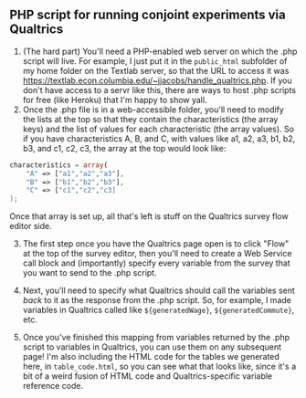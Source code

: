 ## PHP script for running conjoint experiments via Qualtrics

1. (The hard part) You'll need a PHP-enabled web server on which the .php script will live. For example, I just put it in the `public_html` subfolder of my home folder on the Textlab server, so that the URL to access it was https://textlab.econ.columbia.edu/~jjacobs/handle_qualtrics.php. If you don't have access to a servr like this, there are ways to host .php scripts for free (like Heroku) that I'm happy to show yall.
2. Once the .php file is in a web-accessible folder, you'll need to modify the lists at the top so that they contain the characteristics (the array keys) and the list of values for each characteristic (the array values). So if you have characteristics A, B, and C, with values like a1, a2, a3, b1, b2, b3, and c1, c2, c3, the array at the top would look like:

```php
characteristics = array(
    "A" => ["a1","a2","a3"],
    "B" => ["b1","b2","b3"],
    "C" => ["c1","c2","c3]
);
```

Once that array is set up, all that's left is stuff on the Qualtrics survey flow editor side.

3. The first step once you have the Qualtrics page open is to click "Flow" at the top of the survey editor, then you'll need to create a Web Service call block and (importantly) specify every variable from the survey that you want to send to the .php script.

4. Next, you'll need to specify what Qualtrics should call the variables sent *back* to it as the response from the .php script. So, for example, I made variables in Qualtrics called like `${generatedWage}`, `${generatedCommute}`, etc.

5. Once you've finished this mapping from variables returned by the .php script to variables in Qualtrics, you can use them on any subsequent page! I'm also including the HTML code for the tables we generated here, in `table_code.html`, so you can see what that looks like, since it's a bit of a weird fusion of HTML code and Qualtrics-specific variable reference code.